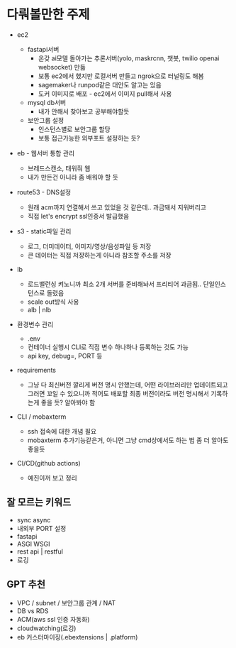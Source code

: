 # 다뤄볼만한 주제

- ec2
  - fastapi서버
    - 온갖 ai모델 돌아가는 추론서버(yolo, maskrcnn, 챗봇, twilio openai websocket) 만듦
    - 보통 ec2에서 했지만 로컬서버 만들고 ngrok으로 터널링도 해봄
    - sagemaker나 runpod같은 대안도 알고는 있음
    - 도커 이미지로 배포 - ec2에서 이미지 pull해서 사용
  - mysql db서버
    - 내가 안해서 찾아보고 공부해야할듯
  - 보안그룹 설정
    - 인스턴스별로 보안그룹 할당
    - 보통 접근가능한 외부포트 설정하는 듯?
- eb - 웹서버 통합 관리
  - 브레드스캔소, 태워줘 웹
  - 내가 만든건 아니라 좀 배워야 할 듯
- route53 - DNS설정
  - 원래 acm까지 연결해서 쓰고 있었을 것 같은데.. 과금돼서 지워버리고
  - 직접 let's encrypt ssl인증서 발급했음
- s3 - static파일 관리
  - 로그, 더미데이터, 이미지/영상/음성파일 등 저장
  - 큰 데이터는 직접 저장하는게 아니라 참조할 주소를 저장
- lb
  - 로드밸런싱 켜노니까 최소 2개 서버를 준비해놔서 프리티어 과금됨.. 단일인스턴스로 돌렸음
  - scale out방식 사용
  - alb | nlb

- 환경변수 관리
  - .env
  - 컨테이너 실행시 CLI로 직접 변수 하나하나 등록하는 것도 가능
  - api key, debug=, PORT 등
- requirements
  - 그냥 다 최신버전 깔리게 버전 명시 안했는데, 어떤 라이브러리만 업데이트되고 그러면 꼬일 수 있으니까 적어도 배포할 최종 버전이라도 버전 명시해서 기록하는게 좋을 듯? 알아봐야 함

- CLI / mobaxterm
  - ssh 접속에 대한 개념 필요
  - mobaxterm 추가기능같은거, 아니면 그냥 cmd상에서도 하는 법 좀 더 알아도 좋을듯
- CI/CD(github actions)
  - 예진이꺼 보고 정리

## 잘 모르는 키워드

- sync async
- 내외부 PORT 설정
- fastapi
- ASGI WSGI
- rest api | restful
- 로깅



## GPT 추천

- VPC / subnet / 보안그룹 관계 / NAT
- DB vs RDS
- ACM(aws ssl 인증 자동화)
- cloudwatching(로깅)
- eb 커스터마이징(.ebextensions | .platform)

